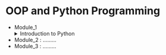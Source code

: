 # OOP and Python Programming

* Module_1   
        <details>
           <summary>Introduction to Python</summary>
                <ol>Variable</ol>
                <ol>Input,Output & Type Casting</ol>
                <ol>Operator</ol>
         </details>
* Module_2 : .........
* Module_3 : .........

